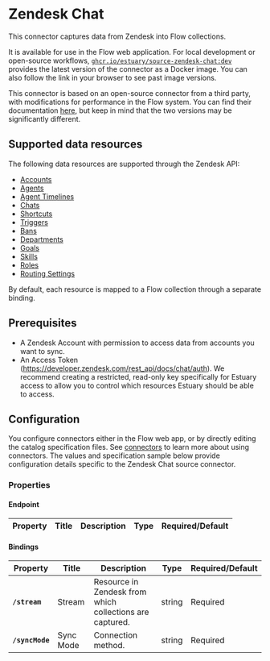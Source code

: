 # Zendesk Chat

This connector captures data from Zendesk into Flow collections.

It is available for use in the Flow web application. For local development or open-source workflows, [`ghcr.io/estuary/source-zendesk-chat:dev`](https://ghcr.io/estuary/source-zendesk-chat:dev) provides the latest version of the connector as a Docker image. You can also follow the link in your browser to see past image versions.

This connector is based on an open-source connector from a third party, with modifications for performance in the Flow system.
You can find their documentation [here](https://docs.airbyte.com/integrations/sources/zendesk-chat/),
but keep in mind that the two versions may be significantly different.

## Supported data resources

The following data resources are supported through the Zendesk API:

* [Accounts](https://developer.zendesk.com/rest_api/docs/chat/accounts#show-account)
* [Agents](https://developer.zendesk.com/rest_api/docs/chat/agents#list-agents)
* [Agent Timelines](https://developer.zendesk.com/rest_api/docs/chat/incremental_export#incremental-agent-timeline-export)
* [Chats](https://developer.zendesk.com/rest_api/docs/chat/chats#list-chats)
* [Shortcuts](https://developer.zendesk.com/rest_api/docs/chat/shortcuts#list-shortcuts)
* [Triggers](https://developer.zendesk.com/rest_api/docs/chat/triggers#list-triggers)
* [Bans](https://developer.zendesk.com/rest_api/docs/chat/bans#list-bans)
* [Departments](https://developer.zendesk.com/rest_api/docs/chat/departments#list-departments)
* [Goals](https://developer.zendesk.com/rest_api/docs/chat/goals#list-goals)
* [Skills](https://developer.zendesk.com/rest_api/docs/chat/skills#list-skills)
* [Roles](https://developer.zendesk.com/rest_api/docs/chat/roles#list-roles)
* [Routing Settings](https://developer.zendesk.com/rest_api/docs/chat/routing_settings#show-account-routing-settings)

By default, each resource is mapped to a Flow collection through a separate binding.

## Prerequisites

* A Zendesk Account with permission to access data from accounts you want to sync.
* An Access Token (https://developer.zendesk.com/rest_api/docs/chat/auth). We recommend creating a restricted, read-only key specifically for Estuary access to allow you to control which resources Estuary should be able to access.

## Configuration

You configure connectors either in the Flow web app, or by directly editing the catalog specification files.
See [connectors](../../../concepts/connectors.md#using-connectors) to learn more about using connectors. The values and specification sample below provide configuration details specific to the Zendesk Chat source connector.

### Properties

#### Endpoint

| Property | Title | Description | Type | Required/Default |
|---|---|---|---|---|

#### Bindings

| Property | Title | Description | Type | Required/Default |
|---|---|---|---|---|
| **`/stream`** | Stream | Resource in Zendesk from which collections are captured. | string | Required |
| **`/syncMode`** | Sync Mode | Connection method. | string | Required |
